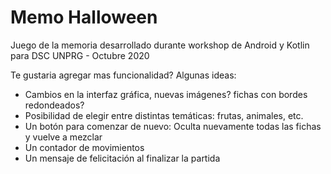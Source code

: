 # Memo Halloween

Juego de la memoria desarrollado durante workshop de Android y Kotlin para DSC UNPRG - Octubre 2020

Te gustaria agregar mas funcionalidad? Algunas ideas:
 
 * Cambios en la interfaz gráfica, nuevas imágenes? fichas con bordes redondeados?
 * Posibilidad de elegir entre distintas temáticas: frutas, animales, etc.
 * Un botón para comenzar de nuevo: Oculta nuevamente todas las fichas y vuelve a mezclar
 * Un contador de movimientos
 * Un mensaje de felicitación al finalizar la partida
